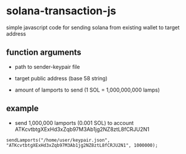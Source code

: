# solana-transaction-js
simple javascript code for sending solana from existing wallet to target address

<h2>function arguments</h2>

  * path to sender-keypair file
  
  * target public address (base 58 string)
  
  * amount of lamports to send (1 SOL = 1,000,000,000 lamps)
  
<h2>example</h2>

  * send 1,000,000 lamports (0.001 SOL) to account ATKcvtbtgXExHd3xZqb97M3Ab1jg2NZ8ztL8fCRJU2N1

  `sendLamports("/home/user/keypair.json", "ATKcvtbtgXExHd3xZqb97M3Ab1jg2NZ8ztL8fCRJU2N1", 1000000);`
  
